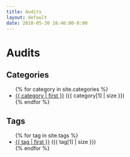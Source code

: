 ```yaml
---
title: Audits
layout: default
date: 2018-05-30 18:46:00-8:00
---
```

<h1>Audits</h1>

<h2>Categories</h2>
<ul>
{% for category in site.categories %}
  <li><a href="/blog/category/{{ category | first | replace: ' ', '-' | downcase }}">{{ category | first }}</a> ({{ category[1] | size }})</li>
{% endfor %}
</ul>

<h2>Tags</h2>
<ul>
{% for tag in site.tags %}
  <li><a href="/blog/tag/{{ tag | first | replace: ' ', '-' | downcase }}">{{ tag | first }}</a> ({{ tag[1] | size }})</li>
{% endfor %}
</ul>